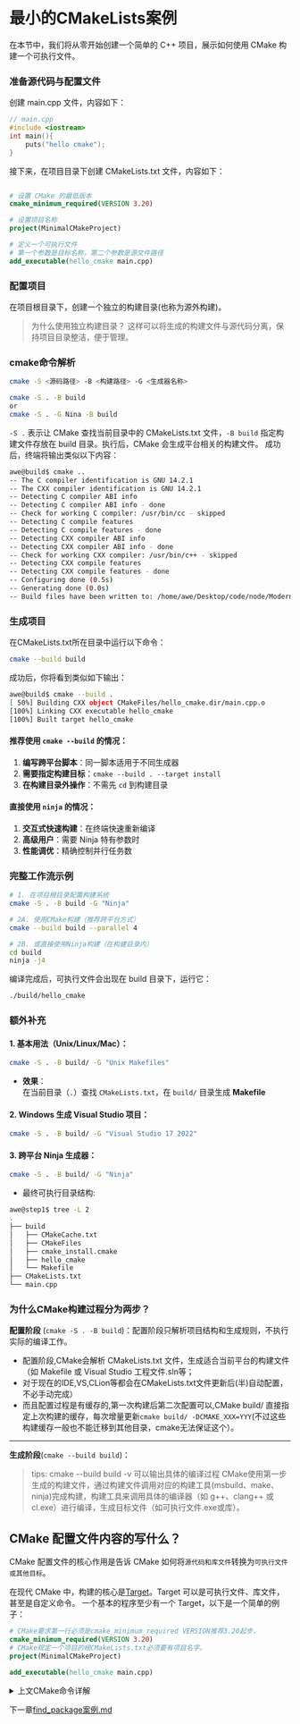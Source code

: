 # 最小的CMakeLists案例
在本节中，我们将从零开始创建一个简单的 C++ 项目，展示如何使用 CMake 构建一个可执行文件。

### **准备源代码与配置文件**  
创建 main.cpp 文件，内容如下：
```cpp
// main.cpp
#include <iostream>
int main(){
    puts("hello cmake");
}
```
接下来，在项目目录下创建 CMakeLists.txt 文件，内容如下：

```cmake

# 设置 CMake 的最低版本
cmake_minimum_required(VERSION 3.20)

# 设置项目名称
project(MinimalCMakeProject)

# 定义一个可执行文件
# 第一个参数是目标名称，第二个参数是源文件路径
add_executable(hello_cmake main.cpp)
```
### 配置项目
在项目根目录下，创建一个独立的构建目录(也称为源外构建)。
> 为什么使用独立构建目录？
这样可以将生成的构建文件与源代码分离，保持项目目录整洁，便于管理。
### cmake命令解析
```bash
cmake -S <源码路径> -B <构建路径> -G <生成器名称>
```
```bash
cmake -S . -B build
or
cmake -S . -G Nina -B build
```
`-S .` 表示让 CMake 查找当前目录中的 CMakeLists.txt 文件，`-B build` 指定构建文件存放在 build 目录。执行后，CMake 会生成平台相关的构建文件。
成功后，终端将输出类似以下内容：
```bash
awe@build$ cmake ..
-- The C compiler identification is GNU 14.2.1
-- The CXX compiler identification is GNU 14.2.1
-- Detecting C compiler ABI info
-- Detecting C compiler ABI info - done
-- Check for working C compiler: /usr/bin/cc - skipped
-- Detecting C compile features
-- Detecting C compile features - done
-- Detecting CXX compiler ABI info
-- Detecting CXX compiler ABI info - done
-- Check for working CXX compiler: /usr/bin/c++ - skipped
-- Detecting CXX compile features
-- Detecting CXX compile features - done
-- Configuring done (0.5s)
-- Generating done (0.0s)
-- Build files have been written to: /home/awe/Desktop/code/node/Modern-CMake/examples/step1/build
```
### 生成项目
在CMakeLists.txt所在目录中运行以下命令：
```bash
cmake --build build
```
成功后，你将看到类似如下输出：
```bash
awe@build$ cmake --build .
[ 50%] Building CXX object CMakeFiles/hello_cmake.dir/main.cpp.o
[100%] Linking CXX executable hello_cmake
[100%] Built target hello_cmake
```
#### 推荐使用 `cmake --build` 的情况：
1. **编写跨平台脚本**：同一脚本适用于不同生成器
2. **需要指定构建目标**：`cmake --build . --target install`
3. **在构建目录外操作**：不需先 `cd` 到构建目录

#### 直接使用 `ninja` 的情况：
1. **交互式快速构建**：在终端快速重新编译
2. **高级用户**：需要 Ninja 特有参数时
3. **性能调优**：精确控制并行任务数

### 完整工作流示例
```bash
# 1. 在项目根目录配置构建系统
cmake -S . -B build -G "Ninja"

# 2A. 使用CMake构建（推荐跨平台方式）
cmake --build build --parallel 4

# 2B. 或直接使用Ninja构建（在构建目录内）
cd build
ninja -j4
```
编译完成后，可执行文件会出现在 build 目录下，运行它：

```bash
./build/hello_cmake
```
### 额外补充
#### 1. 基本用法（Unix/Linux/Mac）：
```bash
cmake -S . -B build/ -G "Unix Makefiles"
```
- **效果**：  
  在当前目录（`.`）查找 `CMakeLists.txt`，在 `build/` 目录生成 **Makefile**

#### 2. Windows 生成 Visual Studio 项目：
```bash
cmake -S . -B build/ -G "Visual Studio 17 2022"
```

#### 3. 跨平台 Ninja 生成器：
```bash
cmake -S . -B build/ -G "Ninja"
```
- 最终可执行目录结构:
```bash
awe@step1$ tree -L 2
.
├── build
│   ├── CMakeCache.txt
│   ├── CMakeFiles
│   ├── cmake_install.cmake
│   ├── hello_cmake
│   └── Makefile
├── CMakeLists.txt
└── main.cpp
```

### 为什么CMake构建过程分为两步？
**配置阶段** (`cmake -S . -B build`)：配置阶段只解析项目结构和生成规则，不执行实际的编译工作。
- 配置阶段,CMake会解析 CMakeLists.txt 文件，生成适合当前平台的构建文件（如 Makefile 或 Visual Studio 工程文件.sln等；
- 对于现在的IDE,VS,CLion等都会在CMakeLists.txt文件更新后(半)自动配置，不必手动完成）
- 而且配置过程是有缓存的,第一次构建后第二次配置可以,CMake build/ 直接指定上次构建的缓存，每次增量更新`cmake build/ -DCMAKE_XXX=YYY`(不过这些构建缓存一般也不能迁移到其他目录，cmake无法保证这个）。
***
**生成阶段**(`cmake --build build`)：
> tips: cmake --build build -v 可以输出具体的编译过程
CMake使用第一步生成的构建文件，通过构建文件调用对应的构建工具(msbuild、make、ninja)完成构建，构建工具来调用具体的编译器（如 g++、clang++ 或 cl.exe）进行编译，生成目标文件（如可执行文件.exe或库）。

## CMake 配置文件内容的写什么？
CMake 配置文件的核心作用是告诉 CMake 如何将`源代码和库文件`转换为`可执行文件或其他目标`。

在现代 CMake 中，构建的核心是[Target](/现代CMake的核心概念/#coreconcept)。Target 可以是可执行文件、库文件，甚至是自定义命令。
一个基本的程序至少有一个 Target，以下是一个简单的例子：
```cmake
# CMake要求第一行必须是cmake_minimum_required VERSION推荐3.20起步，
cmake_minimum_required(VERSION 3.20)
# CMake规定一个项目的根CMakeLists.txt必须要有项目名字。
project(MinimalCMakeProject)

add_executable(hello_cmake main.cpp)
```

<details>
<summary>上文CMake命令详解</summary>
<div style="padding-left: 2em;">
    <h3>1. cmake_minimum_required</h3>
    <p>
        <strong>推荐版本：</strong>从 3.20 起步。<br>
        此命令不仅要求 CMake 的最低版本，还会设定策略版本。
    </p>
    <p><strong>等价命令：</strong><br>
        <code>cmake_policy(VERSION 3.20)</code>
    </p>
    <p>CMake 中的策略版本用于在多个版本之间保留向后兼容的行为。</p>

    <hr>

    <h3>2. project</h3>
    <p>project 命令可以设置以下内容：</p>
    <ul>
        <li><strong>VERSION</strong>: 项目的版本号。</li>
        <li><strong>DESCRIPTION</strong>: 项目的描述。</li>
        <li><strong>HOMEPAGE_URL</strong>: 项目主页地址。</li>
        <li><strong>LANGUAGES</strong>: 项目支持的编程语言。</li>
    </ul>
    <p>
        调用 <code>project</code> 后，会定义一系列有用的变量，例如：
    </p>
    <ul>
        <li><strong>PROJECT_SOURCE_DIR</strong>: 项目源码的根目录。</li>
        <li><strong>&lt;PROJECT-NAME&gt;_SOURCE_DIR</strong>: 当前项目的源码目录。</li>
    </ul>

    <blockquote>
        <strong>注意：</strong><br>
        如果 <code>project</code> 位于顶层 CMakeLists.txt（根级别），会设置以下变量：
        <ul>
            <li><strong>CMAKE_PROJECT_NAME</strong>: 顶层项目的名称（仅根项目设置）。</li>
            <li><strong>PROJECT_NAME</strong>: 当前项目的名称（最近调用的 <code>project</code> 命令覆盖之前的值）。</li>
        </ul>
    </blockquote>
</div>
</details>



下一章[find_package案例.md](/find_package案例)